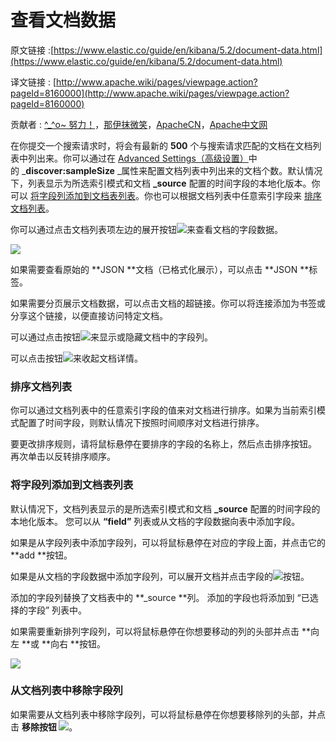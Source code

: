 # 查看文档数据

原文链接 :[https://www.elastic.co/guide/en/kibana/5.2/document-data.html](https://www.elastic.co/guide/en/kibana/5.2/document-data.html)

译文链接 : [http://www.apache.wiki/pages/viewpage.action?pageId=8160000](http://www.apache.wiki/pages/viewpage.action?pageId=8160000)

贡献者 : [^_^o~ 努力！](/display/~liuxiangjun)，[那伊抹微笑](/display/~wangyangting)，[ApacheCN](/display/~apachecn)，[Apache中文网](/display/~apachechina)

在你提交一个搜索请求时，将会有最新的 **500** 个与搜索请求匹配的文档在文档列表中列出来。你可以通过在 [Advanced Settings（高级设置）](https://www.elastic.co/guide/en/kibana/5.2/advanced-options.html)中的 _**discover:sampleSize** _属性来配置文档列表中列出来的文档个数。默认情况下，列表显示为所选索引模式和文档 **_source** 配置的时间字段的本地化版本。你可以 [将字段列添加到文档表列表](#id-查看文档数据-将字段列添加到文档表列表)。你也可以根据文档列表中任意索引字段来 [排序文档列表](#id-查看文档数据-排序文档列表)。

你可以通过点击文档列表项左边的展开按钮![](/download/attachments/8160000/image2017-3-9%2022%3A38%3A32.png?version=1&modificationDate=1489072000000&api=v2)来查看文档的字段数据。

![](/download/attachments/8160000/image2017-3-9%2022%3A38%3A46.png?version=1&modificationDate=1489072000000&api=v2)

如果需要查看原始的 **JSON **文档（已格式化展示），可以点击 **JSON **标签。

如果需要分页展示文档数据，可以点击文档的超链接。你可以将连接添加为书签或分享这个链接，以便直接访问特定文档。

可以通过点击按钮![](/download/attachments/8160000/image2017-3-9%2022%3A39%3A37.png?version=1&modificationDate=1489072000000&api=v2)来显示或隐藏文档中的字段列。

可以点击按钮![](/download/attachments/8160000/image2017-3-9%2022%3A39%3A50.png?version=1&modificationDate=1489072000000&api=v2)来收起文档详情。

### **排序文档列表**

你可以通过文档列表中的任意索引字段的值来对文档进行排序。如果为当前索引模式配置了时间字段，则默认情况下按照时间顺序对文档进行排序。

要更改排序规则，请将鼠标悬停在要排序的字段的名称上，然后点击排序按钮。 再次单击以反转排序顺序。

### **将字段列添加到文档表列表**

默认情况下，文档列表显示的是所选索引模式和文档 **_source** 配置的时间字段的本地化版本。 您可以从 **“field”** 列表或从文档的字段数据向表中添加字段。

如果是从字段列表中添加字段列，可以将鼠标悬停在对应的字段上面，并点击它的 **add **按钮。

如果是从文档的字段数据中添加字段列，可以展开文档并点击字段的![](/download/attachments/8160000/image2017-3-9%2022%3A40%3A50.png?version=1&modificationDate=1489072000000&api=v2)按钮。

添加的字段列替换了文档表中的 **_source **列。 添加的字段也将添加到 “已选择的字段” 列表中。

如果需要重新排列字段列，可以将鼠标悬停在你想要移动的列的头部并点击 **向左 **或 **向右 **按钮。

![](/download/attachments/8160000/image2017-3-9%2022%3A41%3A11.png?version=1&modificationDate=1489072000000&api=v2)

### **从文档列表中移除字段列**

如果需要从文档列表中移除字段列，可以将鼠标悬停在你想要移除列的头部，并点击 **移除按钮 ![](/download/attachments/8160000/94KYSO%25V3GRT8_T9WF%601859.png?version=1&modificationDate=1490609883000&api=v2)**。